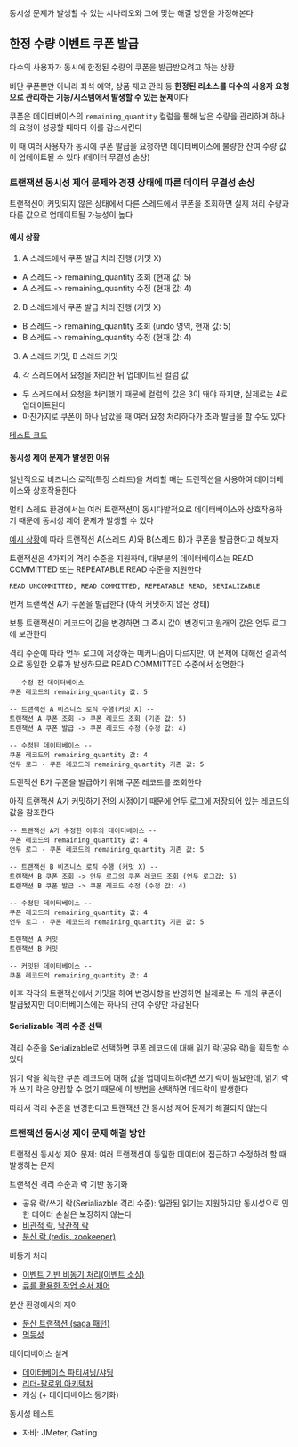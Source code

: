 
동시성 문제가 발생할 수 있는 시나리오와 그에 맞는 해결 방안을 가정해본다

## 한정 수량 이벤트 쿠폰 발급

다수의 사용자가 동시에 한정된 수량의 쿠폰을 발급받으려고 하는 상황

비단 쿠폰뿐만 아니라 좌석 예약, 상품 재고 관리 등 **한정된 리소스를 다수의 사용자 요청으로 관리하는 기능/시스템에서 발생할 수 있는 문제**이다  

쿠폰은 데이터베이스의 `remaining_quantity` 컬럼을 통해 남은 수량을 관리하며 하나의 요청이 성공할 때마다 이를 감소시킨다

이 때 여러 사용자가 동시에 쿠폰 발급을 요청하면 데이터베이스에 불량한 잔여 수량 값이 업데이트될 수 있다 (데이터 무결성 손상) 

### 트랜잭션 동시성 제어 문제와 경쟁 상태에 따른 데이터 무결성 손상

트랜잭션이 커밋되지 않은 상태에서 다른 스레드에서 쿠폰을 조회하면 실제 처리 수량과 다른 값으로 업데이트될 가능성이 높다

#### 예시 상황

1. A 스레드에서 쿠폰 발급 처리 진행 (커밋 X)
- A 스레드 -> remaining_quantity 조회 (현재 값: 5)
- A 스레드 -> remaining_quantity 수정 (현재 값: 4)

2. B 스레드에서 쿠폰 발급 처리 진행 (커밋 X)
- B 스레드 -> remaining_quantity 조회 (undo 영역, 현재 값: 5)
- B 스레드 -> remaining_quantity 수정 (현재 값: 4)

3. A 스레드 커밋, B 스레드 커밋

4. 각 스레드에서 요청을 처리한 뒤 업데이트된 컬럼 값
- 두 스레드에서 요청을 처리했기 때문에 컬럼의 값은 3이 돼야 하지만, 실제로는 4로 업데이트된다
- 마찬가지로 쿠폰이 하나 남았을 때 여러 요청 처리하다가 초과 발급을 할 수도 있다

[테스트 코드](./code/java/src/test/java/hansanhha/race_condition/TransactionRaceConditionTest.java)

#### 동시성 제어 문제가 발생한 이유

일반적으로 비즈니스 로직(특정 스레드)을 처리할 때는 트랜잭션을 사용하여 데이터베이스와 상호작용한다

멀티 스레드 환경에서는 여러 트랜잭션이 동시다발적으로 데이터베이스와 상호작용하기 때문에 동시성 제어 문제가 발생할 수 있다

[예시 상황](#예시-상황)에 따라 트랜잭션 A(스레드 A)와 B(스레드 B)가 쿠폰을 발급한다고 해보자

트랜잭션은 4가지의 격리 수준을 지원하며, 대부분의 데이터베이스는 READ COMMITTED 또는 REPEATABLE READ 수준을 지원한다 

```text
READ UNCOMMITTED, READ COMMITTED, REPEATABLE READ, SERIALIZABLE
```

먼저 트랜잭션 A가 쿠폰을 발급한다 (아직 커밋하지 않은 상태)

보통 트랜잭션이 레코드의 값을 변경하면 그 즉시 값이 변경되고 원래의 값은 언두 로그에 보관한다

격리 수준에 따라 언두 로그에 저장하는 메커니즘이 다르지만, 이 문제에 대해선 결과적으로 동일한 오류가 발생하므로 READ COMMITTED 수준에서 설명한다

```text
-- 수정 전 데이터베이스 --
쿠폰 레코드의 remaining_quantity 값: 5

-- 트랜잭션 A 비즈니스 로직 수행(커밋 X) -- 
트랜잭션 A 쿠폰 조회 -> 쿠폰 레코드 조회 (기존 값: 5)
트랜잭션 A 쿠폰 발급 -> 쿠폰 레코드 수정 (수정 값: 4)

-- 수정된 데이터베이스 --
쿠폰 레코드의 remaining_quantity 값: 4
언두 로그 - 쿠폰 레코드의 remaining_quantity 기존 값: 5
```

트랜잭션 B가 쿠폰을 발급하기 위해 쿠폰 레코드를 조회한다 

아직 트랜잭션 A가 커밋하기 전의 시점이기 때문에 언두 로그에 저장되어 있는 레코드의 값을 참조한다

```text
-- 트랜잭션 A가 수정한 이후의 데이터베이스 --
쿠폰 레코드의 remaining_quantity 값: 4
언두 로그 - 쿠폰 레코드의 remaining_quantity 기존 값: 5

-- 트랜잭션 B 비즈니스 로직 수행 (커밋 X) --
트랜잭션 B 쿠폰 조회 -> 언두 로그의 쿠폰 레코드 조회 (언두 로그값: 5)
트랜잭션 B 쿠폰 발급 -> 쿠폰 레코드 수정 (수정 값: 4)

-- 수정된 데이터베이스 --
쿠폰 레코드의 remaining_quantity 값: 4
언두 로그 - 쿠폰 레코드의 remaining_quantity 기존 값: 5

트랜잭션 A 커밋
트랜잭션 B 커밋

-- 커밋된 데이터베이스 --
쿠폰 레코드의 remaining_quantity 값: 4
```

이후 각각의 트랜잭션에서 커밋을 하여 변경사항을 반영하면 실제로는 두 개의 쿠폰이 발급됐지만 데이터베이스에는 하나의 잔여 수량만 차감된다

#### Serializable 격리 수준 선택

격리 수준을 Serializable로 선택하면 쿠폰 레코드에 대해 읽기 락(공유 락)을 획득할 수 있다

읽기 락을 획득한 쿠폰 레코드에 대해 값을 업데이트하려면 쓰기 락이 필요한데, 읽기 락과 쓰기 락은 양립할 수 없기 때문에 이 방법을 선택하면 데드락이 발생한다

따라서 격리 수준을 변경한다고 트랜잭션 간 동시성 제어 문제가 해결되지 않는다

### 트랜잭션 동시성 제어 문제 해결 방안

트랜잭션 동시성 제어 문제: 여러 트랜잭션이 동일한 데이터에 접근하고 수정하려 할 때 발생하는 문제

트랜잭션 격리 수준과 락 기반 동기화
- 공유 락/쓰기 락(Serialiazble 격리 수준): 일관된 읽기는 지원하지만 동시성으로 인한 데이터 손실은 보장하지 않는다 
- [비관적 락](./text/pessimistic,%20optimistic%20lock.md#비관적-락pessimistic-lock), [낙관적 락](./text/pessimistic,%20optimistic%20lock.md#낙관적-락optimistic-lock)
- [분산 락 (redis, zookeeper)](./text/distributed%20lock.md)

비동기 처리
- [이벤트 기반 비동기 처리(이벤트 소싱)](#이벤트-기반-비동기-처리-이벤트-소싱)
- [큐를 활용한 작업 순서 제어](#큐를-활용한-작업-순서-제어)

분산 환경에서의 제어
- [분산 트랜잭션 (saga 패턴)](#분산-트랜잭션-saga-패턴)
- [멱등성](#멱등성)

데이터베이스 설계
- [데이터베이스 파티셔닝/샤딩](#데이터베이스-파티셔닝샤딩)
- [리더-팔로워 아키텍처](#리더-팔로워-아키텍처)
- 캐싱 (+ 데이터베이스 동기화)

동시성 테스트
- 자바: JMeter, Gatling


